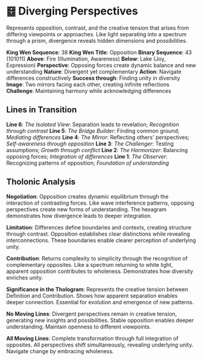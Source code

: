 # ䷥ Diverging Perspectives

Represents opposition, contrast, and the creative tension that arises from differing viewpoints or approaches. Like light separating into a spectrum through a prism, divergence reveals hidden dimensions and possibilities.

**King Wen Sequence**: 38
**King Wen Title**: Opposition
**Binary Sequence**: 43 (101011)
**Above**: Fire (Illumination, Awareness)
**Below**: Lake (Joy, Expression)
**Perspective**: Opposing forces create dynamic balance and new understanding
**Nature**: Divergent yet complementary
**Action**: Navigate differences constructively
**Success through**: Finding unity in diversity
**Image**: Two mirrors facing each other, creating infinite reflections
**Challenge**: Maintaining harmony while acknowledging differences

## Lines in Transition
**Line 6**: *The Isolated View*: Separation leads to revelation; *Recognition through contrast*
**Line 5**: *The Bridge Builder*: Finding common ground; *Mediating differences*
**Line 4**: *The Mirror*: Reflecting others\' perspectives; *Self-awareness through opposition*
**Line 3**: *The Challenger*: Testing assumptions; *Growth through conflict*
**Line 2**: *The Harmonizer*: Balancing opposing forces; *Integration of differences*
**Line 1**: *The Observer*: Recognizing patterns of opposition; *Foundation of understanding*

## Tholonic Analysis
**Negotiation**: Opposition creates dynamic equilibrium through the interaction of contrasting forces. Like wave interference patterns, opposing perspectives create new forms of understanding. The hexagram demonstrates how divergence leads to deeper integration.

**Limitation**: Differences define boundaries and contexts, creating structure through contrast. Opposition establishes clear distinctions while revealing interconnections. These boundaries enable clearer perception of underlying unity.

**Contribution**: Returns complexity to simplicity through the recognition of complementary opposites. Like a spectrum returning to white light, apparent opposition contributes to wholeness. Demonstrates how diversity enriches unity.

**Significance in the Thologram**: Represents the creative tension between Definition and Contribution. Shows how apparent separation enables deeper connection. Essential for evolution and emergence of new patterns.

**No Moving Lines**: Divergent perspectives remain in creative tension, generating new insights and possibilities. Stable opposition enables deeper understanding. Maintain openness to different viewpoints.

**All Moving Lines**: Complete transformation through full integration of opposites. All perspectives shift simultaneously, revealing underlying unity. Navigate change by embracing wholeness.
